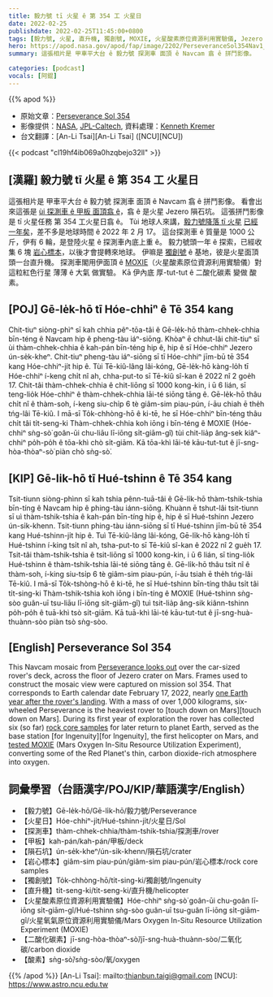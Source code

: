 ```yaml
---
title: 毅力號 tī 火星 ê 第 354 工 火星日
date: 2022-02-25
publishdate: 2022-02-25T11:45:00+0800
tags: [毅力號, 火星, 直升機, 獨創號, MOXIE, 火星酸素原位資源利用實驗儀, Jezero 隕石坑, 隕石坑, Navcam, 火星日]
hero: https://apod.nasa.gov/apod/fap/image/2202/PerseveranceSol354Nav1_1br2_KenKremer1024.jpg
summary: 這張相片是 甲車平大台 ê 毅力號 探測車 面頂 ê Navcam 翕 ê 拼鬥影像。

categories: [podcast]
vocals: [阿錕]
---
```


{{% apod %}}

- 原始文章：[Perseverance Sol 354](https://apod.nasa.gov/apod/ap220225.html)
- 影像提供：[NASA](https://www.nasa.gov/), [JPL-Caltech](https://www.jpl.nasa.gov/), 資料處理：[Kenneth Kremer](https://spaceupclose.com)
- 台文翻譯：[An-Li Tsai][An-Li Tsai] ([NCU][NCU])

{{< podcast "cl19hf4ib069a0hzqbejo32ll" >}}

## [漢羅] 毅力號 tī 火星 ê 第 354 工 火星日
這張相片是 甲車平大台 ê 毅力號 探測車 面頂 ê Navcam 翕 ê 拼鬥影像。
看會出來這張是 [ùi 探測車 ê 甲板 面頂翕 ê][Perseverance looks out]，翕 ê 是火星 Jezero 隕石坑。
這張拼鬥影像是 tī 火星任務 第 354 工火星日翕 ê。
Tùi 地球人來講，[毅力號降落 tī 火星][touch down on Mars t] [已經一年矣][one Earth year after the rover's landing]，差不多是地球時間 ê 2022 年 2 月 17。
這台探測車 ê 質量是 1000 公斤，伊有 6 輪，是登陸火星 ê 探測車內底上重 ê。
毅力號頭一年 ê 探索，已經收集 6 塊 [岩心標本][rock core samples]，以後才會提轉來地球。
伊嘛是 [獨創號][for Ingenuity t] ê 基地，彼是火星面頂頭一台直升機。
探測車閣用伊面頂 ê [MOXIE][tested MOXIE]（火星酸素原位資源利用實驗儀）對 這粒紅色行星 薄薄 ê 大氣 做實驗。
Kā 伊內底 厚-tut-tut ê 二酸化碳素 變做 酸素。



## [POJ] Gē-le̍k-hō tī Hóe-chhiⁿ ê Tē 354 kang
Chit-tiuⁿ siòng-phìⁿ sī kah chhia pêⁿ-tōa-tâi ê Gē-le̍k-hō thàm-chhek-chhia bīn-téng ê Navcam hip ê pheng-tàu iáⁿ-siōng.
Khòaⁿ ē chhut-lâi chit-tiuⁿ sī ùi thàm-chhek-chhia ê kah-pán bīn-téng hip ê, hip ê sī Hóe-chhiⁿ Jezero ún-se̍k-kheⁿ.
Chit-tiuⁿ pheng-tàu iáⁿ-siōng sī tī Hóe-chhiⁿ jīm-bū tē 354 kang Hóe-chhiⁿ-ji̍t hip ê.
Tùi Tē-kiû-lâng lâi-kóng, Gē-le̍k-hō kàng-lo̍h tī Hóe-chhiⁿ í-keng chi̍t nî ah, chha-put-to sī Tē-kiû sî-kan ê 2022 nî 2 goe̍h 17.
Chit-tâi thàm-chhek-chhia ê chit-liōng sī 1000 kong-kin, i ū 6 lián, sī teng-lio̍k Hóe-chhiⁿ ê thàm-chhek-chhia lāi-té siōng tāng ê.
Gē-le̍k-hō thâu chi̍t nî ê thàm-soh, í-keng siu-chi̍p 6 tè giâm-sim piau-pún, í-āu chiah ē the̍h tńg-lâi Tē-kiû.
I mā-sī To̍k-chhòng-hō ê ki-tē, he sī Hóe-chhiⁿ bīn-téng thâu chi̍t tâi ti̍t-seng-ki
Thàm-chhek-chhia koh iōng i bīn-téng ê MOXIE (Hóe-chhiⁿ sǹg-sò͘ goân-ūi chu-liāu lī-iōng si̍t-giām-gî) tùi chit-lia̍p âng-sek kiâⁿ-chhiⁿ po̍h-po̍h ê tōa-khì chò si̍t-giām.
Kā tōa-khì lāi-té kāu-tut-tut ê jī-sng-hòa-thòaⁿ-sò͘ piàn chò sǹg-sò͘.

## [KIP]  Gē-li̍k-hō tī Hué-tshinn ê Tē 354 kang
Tsit-tiunn siòng-phìnn sī kah tshia pênn-tuā-tâi ê Gē-li̍k-hō thàm-tshik-tshia bīn-tíng ê Navcam hip ê phing-tàu iánn-siōng.
Khuànn ē tshut-lâi tsit-tiunn sī uì thàm-tshik-tshia ê kah-pán bīn-tíng hip ê, hip ê sī Hué-tshinn Jezero ún-si̍k-khenn.
Tsit-tiunn phing-tàu iánn-siōng sī tī Hué-tshinn jīm-bū tē 354 kang Hué-tshinn-ji̍t hip ê.
Tuì Tē-kiû-lâng lâi-kóng, Gē-li̍k-hō kàng-lo̍h tī Hué-tshinn í-king tsi̍t nî ah, tsha-put-to sī Tē-kiû sî-kan ê 2022 nî 2 gue̍h 17.
Tsit-tâi thàm-tshik-tshia ê tsit-liōng sī 1000 kong-kin, i ū 6 lián, sī ting-lio̍k Hué-tshinn ê thàm-tshik-tshia lāi-té siōng tāng ê.
Gē-li̍k-hō thâu tsi̍t nî ê thàm-soh, í-king siu-tsi̍p 6 tè giâm-sim piau-pún, í-āu tsiah ē the̍h tńg-lâi Tē-kiû.
I mā-sī To̍k-tshòng-hō ê ki-tē, he sī Hué-tshinn bīn-tíng thâu tsi̍t tâi ti̍t-sing-ki
Thàm-tshik-tshia koh iōng i bīn-tíng ê MOXIE (Hué-tshinn sǹg-sòo guân-uī tsu-liāu lī-iōng si̍t-giām-gî) tuì tsit-lia̍p âng-sik kiânn-tshinn po̍h-po̍h ê tuā-khì tsò si̍t-giām.
Kā tuā-khì lāi-té kāu-tut-tut ê jī-sng-huà-thuànn-sòo piàn tsò sǹg-sòo.

## [English] Perseverance Sol 354

This Navcam mosaic from [Perseverance looks out][Perseverance looks out] over the car-sized rover's deck, across the floor of Jezero crater on Mars.
Frames used to construct the mosaic view were captured on mission sol 354.
That corresponds to Earth calendar date February 17, 2022, nearly [one Earth year after the rover's landing][one Earth year after the rover's landing].
With a mass of over 1,000 kilograms, six-wheeled Perseverance is the heaviest rover to [touch down on Mars][touch down on Mars].
During its first year of exploration the rover has collected six (so far) [rock core samples][rock core samples] for later return to planet Earth, served as the base station [for Ingenuity][for Ingenuity], the first helicopter on Mars, and [tested MOXIE][tested MOXIE] (Mars Oxygen In-Situ Resource Utilization Experiment), converting some of the Red Planet's thin, carbon dioxide-rich atmosphere into oxygen.

## 詞彙學習（台語漢字/POJ/KIP/華語漢字/English）
- 【毅力號】Gē-le̍k-hō/Gē-li̍k-hō/毅力號/Perseverance
- 【火星日】Hóe-chhiⁿ-ji̍t/Hué-tshinn-ji̍t/火星日/Sol
- 【探測車】thàm-chhek-chhia/thàm-tshik-tshia/探測車/rover
- 【甲板】kah-pán/kah-pán/甲板/deck
- 【隕石坑】ún-se̍k-kheⁿ/ún-si̍k-khenn/隕石坑/crater
- 【岩心標本】giâm-sim piau-pún/giâm-sim piau-pún/岩心標本/rock core samples
- 【獨創號】To̍k-chhòng-hō/ti̍t-sing-ki/獨創號/Ingenuity
- 【直升機】ti̍t-seng-ki/ti̍t-seng-ki/直升機/helicopter
- 【火星酸素原位資源利用實驗儀】Hóe-chhiⁿ sǹg-sò͘ goân-ūi chu-goân lī-iōng si̍t-giām-gî/Hué-tshinn sǹg-sòo guân-uī tsu-guân lī-iōng si̍t-giām-gî/火星氧氣原位資源利用實驗儀/Mars Oxygen In-Situ Resource Utilization Experiment (MOXIE)
- 【二酸化碳素】jī-sng-hòa-thòaⁿ-sò͘/jī-sng-huà-thuànn-sòo/二氧化碳/carbon dioxide
- 【酸素】sǹg-sò͘/sǹg-sòo/氧/oxygen

{{% /apod %}}
[An-Li Tsai]: mailto:thianbun.taigi@gmail.com
[NCU]: https://www.astro.ncu.edu.tw

[copyright]: https://apod.nasa.gov/apod/fap/lib/about_apod.html#srapply

[Perseverance looks out]:https://mars.nasa.gov/mars2020/
[one Earth year after the rover's landing]:https://www.nasa.gov/feature/jpl/nasa-s-perseverance-celebrates-first-year-on-mars-by-learning-to-run
[touch down on Mars e]:https://apod.nasa.gov/apod/ap210220.html
[touch down on Mars t]:https://apod.tw/daily/20210220/
[rock core samples]:https://www.nasa.gov/feature/jpl/nasa-s-perseverance-rover-successfully-cores-its-first-rock
[for Ingenuity e]:https://apod.nasa.gov/apod/ap210701.html
[for Ingenuity t]:https://apod.tw/daily/20210701/
[tested MOXIE]:https://www.nasa.gov/press-release/nasa-s-perseverance-mars-rover-extracts-first-oxygen-from-red-planet
